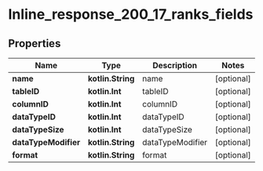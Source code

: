 
# Inline_response_200_17_ranks_fields

## Properties
Name | Type | Description | Notes
------------ | ------------- | ------------- | -------------
**name** | **kotlin.String** | name |  [optional]
**tableID** | **kotlin.Int** | tableID |  [optional]
**columnID** | **kotlin.Int** | columnID |  [optional]
**dataTypeID** | **kotlin.Int** | dataTypeID |  [optional]
**dataTypeSize** | **kotlin.Int** | dataTypeSize |  [optional]
**dataTypeModifier** | **kotlin.String** | dataTypeModifier |  [optional]
**format** | **kotlin.String** | format |  [optional]




